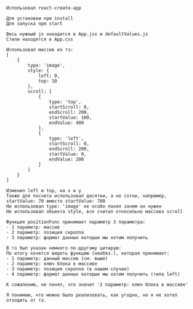 	Использовал react-create-app

	Для установки npm install
	Для запуска npm start

	Весь нужный js находится в App.jsx и defaultValues.js
	Стили находятся в App.css

	Использовал массив из тз:
	[
		{
			type: 'image',
			style: {
				left: 0,
				top: 10
			},
			scroll: [
				{
					type: 'top',
					startScroll: 0,
					endScroll: 200,
					startValue: 100,
					endValue: 400
				},
				{
					type: 'left',
					startScroll: 0,
					endScroll: 200,
					startValue: 0,
					endValue: 200
				}
			]
		}
	]

	Изменил left и top, на x и y
	Также для посчета использовал десятки, а не сотни, например, startValue: 70 вместо startValue: 700
	Не использовал type: 'image' не особо понял зачем он нужен
	Не использовал объекта style, все считал относильно массива scroll

	Функция positionFunc принимает параметр 3 параметра:
	- 1 параметр: массив
	- 2 параметр: позиция скролла
	- 3 параметр: формат данных которые мы хотим получить

	В тз был указан немного по-другому цитирую:
	По итогу хочется видеть функцию (необяз.), которая принимает:
	- 1 параметр: данный массив (см. выше)
	- 2 параметр: ключ блока в массиве 
	- 3 параметр: позиция скролла (в нашем случае) 
	- 4 параметр: формат данных которые мы хотим получить (типа left)

	К сожалению, не понял, что значит '2 параметр: ключ блока в массиве'

	Я понимаю, что можно было реализовать, как угодно, но я не хотел отходить от тз.